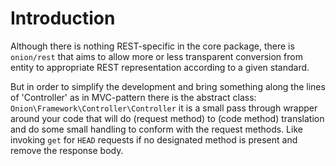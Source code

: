 # Introduction

Although there is nothing REST-specific in the core package, there
is `onion/rest` that aims to allow more or less transparent conversion
from entity to appropriate REST representation according to a given standard.

But in order to simplify the development and bring something along the
lines of 'Controller' as in MVC-pattern there is the abstract class:
`Onion\Framework\Controller\Controller` it is a small pass through wrapper
around your code that will do (request method) to (code method) translation
and do some small handling to conform with the request methods. Like invoking
`get` for `HEAD` requests if no designated method is present and remove the
response body.
